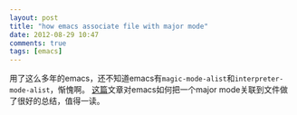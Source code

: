 ```yaml
---
layout: post
title: "how emacs associate file with major mode"
date: 2012-08-29 10:47
comments: true
tags: [emacs]
---
```


用了这么多年的emacs，还不知道emacs有`magic-mode-alist`和`interpreter-mode-alist`，惭愧啊。
[这篇][emacs1]文章对emacs如何把一个major mode关联到文件做了很好的总结，值得一读。


[emacs1]: http://ergoemacs.org/emacs/emacs_auto-activate_a_major-mode.html
